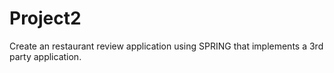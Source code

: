 # Project2
Create an restaurant review application using SPRING that implements a 3rd party application.
